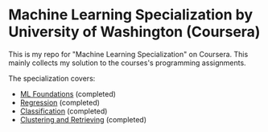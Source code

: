 # Machine Learning Specialization by University of Washington (Coursera)

This is my repo for "Machine Learning Specialization" on Coursera. This mainly collects my solution to the courses's programming assignments.

The specialization covers:

* [ML Foundations](https://github.com/ywang89/coursera-uw-ml-specialization/tree/master/uw-ml-foundations) (completed)
* [Regression](https://github.com/ywang89/coursera-uw-ml-specialization/tree/master/uw-ml-regression) (completed)
* [Classification](https://github.com/ywang89/coursera-uw-ml-specialization/tree/master/uw-ml-classification) (completed)
* [Clustering and Retrieving](https://github.com/ywang89/coursera-uw-ml-specialization/tree/master/uw-ml-clustering-retrieving) (completed)
